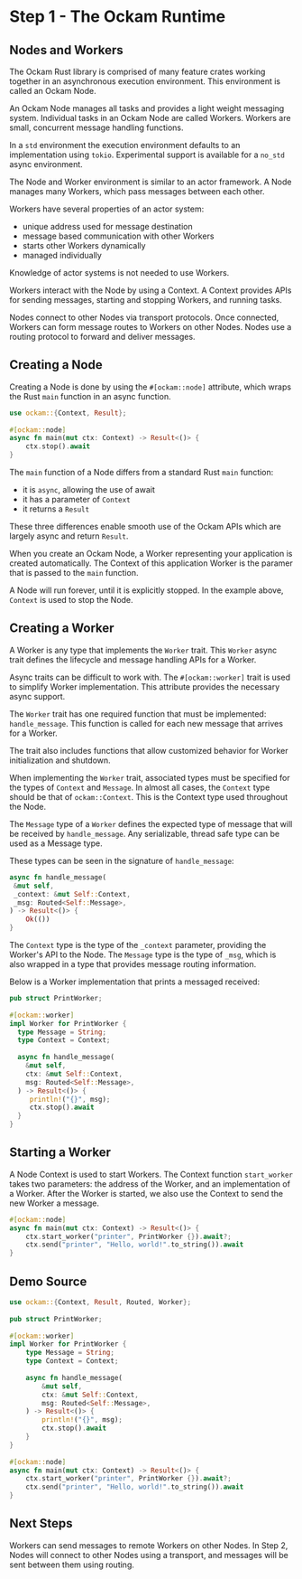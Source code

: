 # Step 1 - The Ockam Runtime

## Nodes and Workers

The Ockam Rust library is comprised of many feature crates working together in an asynchronous execution environment. This environment is called an Ockam Node.

An Ockam Node manages all tasks and provides a light weight messaging system. Individual tasks in an Ockam Node are called Workers. Workers are small, concurrent message handling functions.

In a `std` environment the execution environment defaults to an implementation using `tokio`. Experimental support is available for a `no_std` async environment.

 The Node and Worker environment is similar to an actor framework. A Node manages many Workers, which pass messages between each other.

Workers have several properties of an actor system:
- unique address used for message destination
- message based communication with other Workers
- starts other Workers dynamically
- managed individually

Knowledge of actor systems is not needed to use Workers.

Workers interact with the Node by using a Context. A Context provides APIs for sending messages, starting and stopping Workers, and running tasks.

Nodes connect to other Nodes via transport protocols. Once connected, Workers can form message routes to Workers on other Nodes. Nodes use a routing protocol to forward and deliver messages.

## Creating a Node

Creating a Node is done by using the `#[ockam::node]` attribute, which wraps the Rust `main` function in an async function.

```rust
use ockam::{Context, Result};  
  
#[ockam::node]  
async fn main(mut ctx: Context) -> Result<()> {  
    ctx.stop().await
}
```

The `main` function of a Node differs from a standard Rust `main` function:
- it is `async`, allowing the use of await
- it has a parameter of `Context`
- it returns a `Result`

These three differences enable smooth use of the Ockam APIs which are largely async and return `Result`.

When you create an Ockam Node, a Worker representing your application is created automatically. The Context of this application Worker is the paramer that is passed to the `main` function.

A Node will run forever, until it is explicitly stopped. In the example above, `Context` is used to stop the Node.

## Creating a Worker

A Worker is any type that implements the `Worker` trait. This `Worker` async trait defines the lifecycle and message handling APIs for a Worker.

Async traits can be difficult to work with. The `#[ockam::worker]` trait is used to simplify Worker implementation. This attribute provides the necessary async support.

The `Worker` trait has one required function that must be implemented: `handle_message`. This function is called for each new message that arrives for a Worker.

The trait also includes functions that allow customized behavior for Worker initialization and shutdown.

When implementing the `Worker` trait, associated types must be specified for the types of `Context` and `Message`. In almost all cases, the `Context` type should be that of `ockam::Context`. This is the Context type used throughout the Node.

The `Message` type of a `Worker` defines the expected type of message that will be received by `handle_message`. Any serializable, thread safe type can be used as a Message type.

These types can be seen in the signature of `handle_message`:

```rust
async fn handle_message(  
 &mut self,  
 _context: &mut Self::Context,  
 _msg: Routed<Self::Message>,  
) -> Result<()> {  
    Ok(())  
}
```

The `Context` type is the type of the `_context` parameter, providing the Worker's API to the Node. The `Message` type is the type of `_msg`, which is also wrapped in a type that provides message routing information.

Below is a Worker implementation that prints a messaged received:

```rust
pub struct PrintWorker;  
  
#[ockam::worker]  
impl Worker for PrintWorker {  
  type Message = String;  
  type Context = Context;  
  
  async fn handle_message(  
    &mut self,  
    ctx: &mut Self::Context,  
    msg: Routed<Self::Message>,  
  ) -> Result<()> {  
     println!("{}", msg);  
     ctx.stop().await  
  }  
}
```

## Starting a Worker

A Node Context is used to start Workers. The Context function `start_worker` takes two parameters: the address of the Worker, and an implementation of a Worker. After the Worker is started, we also use the Context to send the new Worker a message.

```rust
#[ockam::node]  
async fn main(mut ctx: Context) -> Result<()> {  
    ctx.start_worker("printer", PrintWorker {}).await?;  
    ctx.send("printer", "Hello, world!".to_string()).await  
}
```


## Demo Source

```rust
use ockam::{Context, Result, Routed, Worker};  
  
pub struct PrintWorker;  
  
#[ockam::worker]  
impl Worker for PrintWorker {  
    type Message = String;  
    type Context = Context;  
  
    async fn handle_message(  
        &mut self,  
        ctx: &mut Self::Context,  
        msg: Routed<Self::Message>,  
    ) -> Result<()> {  
        println!("{}", msg);  
        ctx.stop().await  
    }  
}  
  
#[ockam::node]  
async fn main(mut ctx: Context) -> Result<()> {  
    ctx.start_worker("printer", PrintWorker {}).await?;  
    ctx.send("printer", "Hello, world!".to_string()).await  
}
```

## Next Steps

Workers can send messages to remote Workers on other Nodes. In Step 2, Nodes will connect to other Nodes using a transport, and messages will be sent between them using routing.
